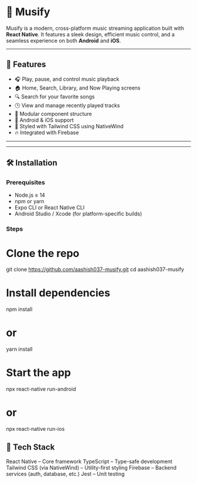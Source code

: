 # 🎵 Musify

Musify is a modern, cross-platform music streaming application built with **React Native**. It features a sleek design, efficient music control, and a seamless experience on both **Android** and **iOS**.

---

## 🚀 Features

- 🎧 Play, pause, and control music playback
- 🏠 Home, Search, Library, and Now Playing screens
- 🔍 Search for your favorite songs
- 🕒 View and manage recently played tracks
- 🧩 Modular component structure
- 📱 Android & iOS support
- 🌈 Styled with Tailwind CSS using NativeWind
- 🔥 Integrated with Firebase

---


---

## 🛠️ Installation

### Prerequisites

- Node.js ≥ 14
- npm or yarn
- Expo CLI or React Native CLI
- Android Studio / Xcode (for platform-specific builds)

### Steps

# Clone the repo
git clone https://github.com/aashish037-musify.git
cd aashish037-musify

# Install dependencies
npm install
# or
yarn install

# Start the app
npx react-native run-android
# or
npx react-native run-ios

## 🧬 Tech Stack

React Native – Core framework
TypeScript – Type-safe development
Tailwind CSS (via NativeWind) – Utility-first styling
Firebase – Backend services (auth, database, etc.)
Jest – Unit testing


